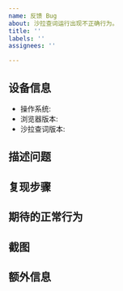 ```yaml
---
name: 反馈 Bug
about: 沙拉查词运行出现不正确行为。
title: ''
labels: ''
assignees: ''

---
```


<!--
反馈前请确保已阅读
反馈前请确保已阅读
反馈前请确保已阅读

- 使用说明： https://saladict.crimx.com/manual.html
- 常见问题以及答复： https://saladict.crimx.com/q&a.html
- 在 issues 页面搜索你的问题，很可能已被解决。

请填写模板描述问题，以便别人理解、定位和解决问题。
请填写模板描述问题，以便别人理解、定位和解决问题。
请填写模板描述问题，以便别人理解、定位和解决问题。
请填写模板描述问题，以便别人理解、定位和解决问题。
请填写模板描述问题，以便别人理解、定位和解决问题。
请填写模板描述问题，以便别人理解、定位和解决问题。
请填写模板描述问题，以便别人理解、定位和解决问题。
请填写模板描述问题，以便别人理解、定位和解决问题。
请填写模板描述问题，以便别人理解、定位和解决问题。
请填写模板描述问题，以便别人理解、定位和解决问题。
-->

<!-- 这是隐藏的信息 -->
<!-- 👆这样括起来的信息将被隐藏，填写时注意不要写在里面。 -->

## 设备信息
 - 操作系统: <!-- 如 Window10 -->
 - 浏览器版本: <!-- 如 Chrome77 -->
 - 沙拉查词版本: <!-- 如 v7.0.0 -->

## 描述问题
<!-- 清晰地说明出现了什么问题 -->



## 复现步骤
<!--
如何重复触发不正确的行为，如：

1. 打开某某某......
2. 点击某某某......
3. 滚动到某某某......
4. 问题出现
-->



## 期待的正常行为
<!-- 清晰地描述正常情况下应该出现什么结果 -->



## 截图
<!-- 需要情况下，可借助截图描述问题 -->



## 额外信息
<!-- 更多有助于理解问题的描述和资料 -->


